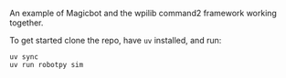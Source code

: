 An example of Magicbot and the wpilib command2 framework working together.

To get started clone the repo, have ```uv``` installed, and run:
```
uv sync
uv run robotpy sim
```